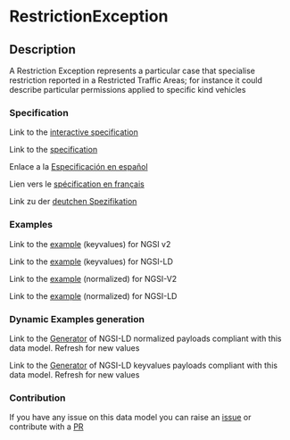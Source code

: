 # RestrictionException

## Description 

A Restriction Exception represents a particular case that specialise restriction reported in a Restricted Traffic Areas; for instance it could describe particular permissions applied to specific kind vehicles
### Specification

Link to the [interactive specification](https://swagger.lab.fiware.org/?url=https://github.com/smart-data-models/dataModel.Transportation/blob/master/RestrictionException/swagger.yaml)

Link to the [specification](https://github.com/smart-data-models/dataModel.Transportation/blob/master/RestrictionException/doc/spec.md)

Enlace a la [Especificación en español](https://github.com/smart-data-models/dataModel.Transportation/blob/master/RestrictionException/doc/spec_ES.md)

Lien vers le [spécification en français](https://github.com/smart-data-models/dataModel.Transportation/blob/master/RestrictionException/doc/spec_FR.md)

Link zu der [deutchen Spezifikation](https://github.com/smart-data-models/dataModel.Transportation/blob/master/RestrictionException/doc/spec_DE.md)
### Examples

Link to the [example](https://github.com/smart-data-models/dataModel.Transportation/blob/master/RestrictionException/examples/example.json) (keyvalues) for NGSI v2

Link to the [example](https://github.com/smart-data-models/dataModel.Transportation/blob/master/RestrictionException/examples/example.jsonld) (keyvalues) for NGSI-LD

Link to the [example](https://github.com/smart-data-models/dataModel.Transportation/blob/master/RestrictionException/examples/example-normalized.json) (normalized) for NGSI-V2

Link to the [example](https://github.com/smart-data-models/dataModel.Transportation/blob/master/RestrictionException/examples/example-normalized.jsonld) (normalized) for NGSI-LD
### Dynamic Examples generation

Link to the [Generator](https://smartdatamodels.org/extra/ngsi-ld_generator_v0.92.php?schemaUrl=https://raw.githubusercontent.com/smart-data-models/dataModel.Transportation/master/RestrictionException/schema.json&email=info@smartdatamodels.org) of NGSI-LD normalized payloads compliant with this data model. Refresh for new values

Link to the [Generator](https://smartdatamodels.org/extra/ngsi-ld_generator_keyvalues_v0.92.php?schemaUrl=https://raw.githubusercontent.com/smart-data-models/dataModel.Transportation/master/RestrictionException/schema.json&email=info@smartdatamodels.org) of NGSI-LD keyvalues payloads compliant with this data model. Refresh for new values
### Contribution

 If you have any issue on this data model you can raise an [issue](https://github.com/smart-data-models/dataModel.Transportation/issues)  or contribute with a [PR](https://github.com/smart-data-models/dataModel.Transportation/pulls)